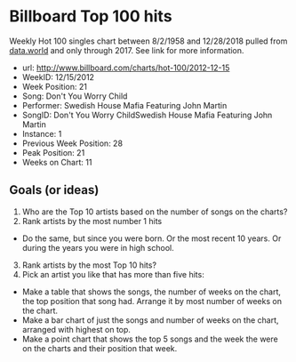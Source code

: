 # Billboard Top 100 hits

Weekly Hot 100 singles chart between 8/2/1958 and 12/28/2018 pulled from [data.world](https://data.world/kcmillersean/billboard-hot-100-1958-2017) and only through 2017. See link for more information.

- url: http://www.billboard.com/charts/hot-100/2012-12-15
- WeekID: 12/15/2012
- Week Position: 21
- Song: Don't You Worry Child
- Performer: Swedish House Mafia Featuring John Martin
- SongID: Don't You Worry ChildSwedish House Mafia Featuring John Martin
- Instance: 1
- Previous Week Position: 28
- Peak Position: 21
- Weeks on Chart: 11


## Goals (or ideas)

1. Who are the Top 10 artists based on the number of songs on the charts?
2. Rank artists by the most number 1 hits
  - Do the same, but since you were born. Or the most recent 10 years. Or during the years you were in high school.
3. Rank artists by the most Top 10 hits?
4. Pick an artist you like that has more than five hits:
  - Make a table that shows the songs, the number of weeks on the chart, the top position that song had. Arrange it by most number of weeks on the chart.
  - Make a bar chart of just the songs and number of weeks on the chart, arranged with highest on top.
  - Make a point chart that shows the top 5 songs and the week the were on the charts and their position that week.

